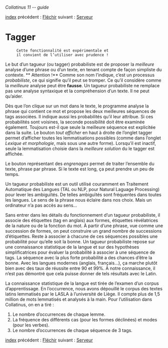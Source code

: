*Collatinus 11 -- guide*

[index](index.html) précédent : [Fléchir](flechir.html) suivant : [Serveur](server.html) 

Tagger
======

         Cette fonctionnalité est expérimentale et
         il convient de l’utiliser avec prudence !

Le but d’un tagueur (ou tagger) probabiliste est de proposer
la _meilleure_ analyse d’une phrase ou d’un texte,
en tenant compte de façon simpliste du contexte.
** Attention !** Comme son nom l’indique, c’est un processus _probabiliste_,
ce qui signifie qu’il peut se tromper.
Ce qu’il considère comme la _meilleure_ analyse
peut être **fausse**.
Un tagueur probabiliste ne remplace pas une analyse syntaxique
et la compréhension d’un texte. Il ne peut qu’aider.

Dès que l’on clique sur un mot dans le texte, le programme
analyse la phrase qui contient ce mot et propose les
deux meilleures séquences de tags associées. Il indique
aussi les probabilités qu’il leur attribue. Si ces 
probabilités sont voisines, la seconde possibilité doit
être examinée également. Toujours est-il que seule la
meilleure séquence est explicitée dans la suite.
Le bouton _tout afficher_ en haut à droite de l’onglet tagger
permet d’afficher toutes les lemmatisations possibles
(comme dans l’onglet _Lexique et morphologie_, mais sous 
une autre forme). Lorsqu’il est inactif, seule la lemmatisation
choisie dans la _meilleure solution_ du le tagger est affichée.

Le bouton représentant des _engrenages_ permet de traiter
l’ensemble du texte, phrase par phrase. 
Si le texte est long, ça peut prendre un peu de temps.

Un tagueur probabiliste est un outil utilisé couramment
en Traitement Automatique des Langues (TAL ou NLP, pour
Natural Laguage Processing) pour lever les ambiguïtés.
De telles ambiguïtés sont fréquentes dans toutes les
langues. Le sens de la phrase nous éclaire dans nos choix.
Mais un ordinateur n’a pas accès au sens…

Sans entrer dans les détails du fonctionnement d’un tagueur
probabiliste, il associe des étiquettes (tag en anglais)
aux formes, étiquettes révélatrices de la nature 
ou de la fonction du mot. À partir d’une phrase, vue comme
une succession de formes, on peut construire un grand nombre
de successions d’étiquettes. Reste à associer à chacune de ces
séquences possibles une probabilité pour qu’elle soit la bonne. 
Un tagueur probabiliste repose sur une connaissance statistique
de la langue et sur des hypothèses simplificatrices pour
évaluer la probabilité à associer à une séquence de tags.
La séquence avec la plus forte probabilité a des chances
d’être la bonne.
Avec les langues modernes (anglais, français…), ça marche
plutôt bien avec des taux de réussite entre 90 et 99%.
À notre connaissance, il n’est pas démontré que cela
puisse donner de tels résultats avec le Latin.

La connaissance statistique de la langue est tirée de
l’examen d’un corpus d’apprentissage. En l’occurrence,
nous avons dépouillé le corpus des textes latins lemmatisés
par le LASLA à l’université de Liège. Il compte plus
de 1,5 million de mots lemmatisés et analysés à la main.
Pour l’utilisation dans Collatinus, on en a tiré :
 1.  Le nombre d’occurrences de chaque lemme.
 1.  La fréquence des différents cas (pour les formes 
     déclinées) et modes (pour les verbes).
 1.  Le nombre d’occurrences de chaque séquence de 3 tags.

[index](index.html) précédent : [Fléchir](flechir.html) suivant : [Serveur](server.html) 

